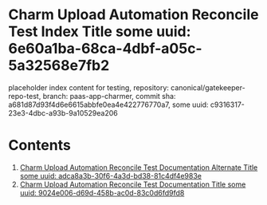 # Charm Upload Automation Reconcile Test Index Title some uuid: 6e60a1ba-68ca-4dbf-a05c-5a32568e7fb2
 placeholder index content for testing,  repository: canonical/gatekeeper-repo-test,  branch: paas-app-charmer,  commit sha: a681d87d93f4d6e6615abbfe0ea4e422776770a7,  some uuid: c9316317-23e3-4dbc-a93b-9a10529ea206

# Contents

1. [Charm Upload Automation Reconcile Test Documentation Alternate Title some uuid: adca8a3b-30f6-4a3d-bd38-81c4df4e983e](alternate-doc.md)
1. [Charm Upload Automation Reconcile Test Documentation Title some uuid: 9024e006-d69d-458b-ac0d-83c0d6fd9fd8](doc.md)